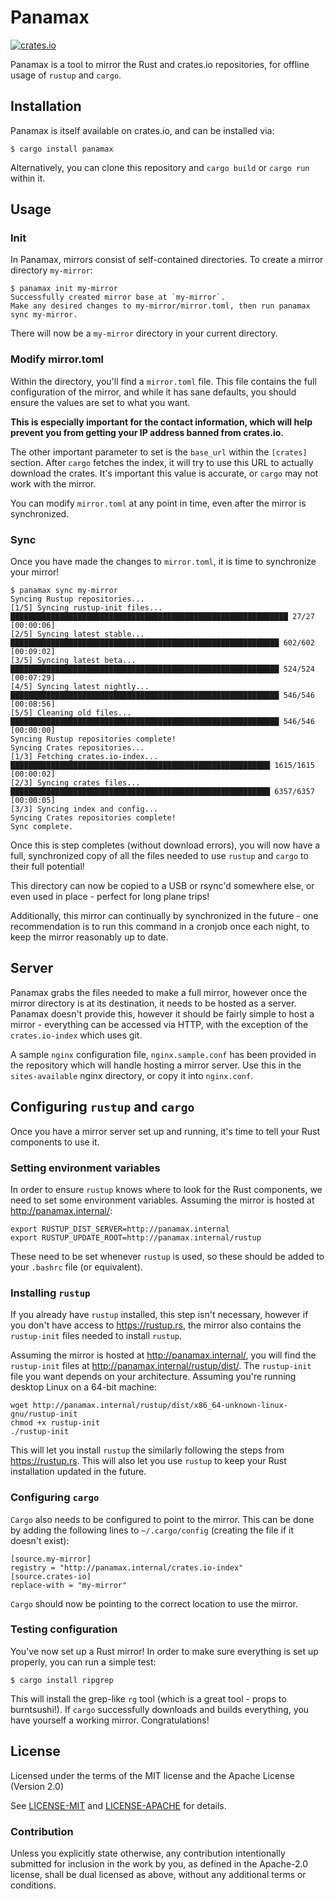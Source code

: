 # Panamax

[![crates.io](https://img.shields.io/crates/v/panamax.svg)](https://crates.io/crates/panamax)

Panamax is a tool to mirror the Rust and crates.io repositories, for offline usage of `rustup` and `cargo`.

## Installation

Panamax is itself available on crates.io, and can be installed via:

```
$ cargo install panamax
```

Alternatively, you can clone this repository and `cargo build` or `cargo run` within it.

## Usage


### Init

In Panamax, mirrors consist of self-contained directories. To create a mirror directory `my-mirror`:

```
$ panamax init my-mirror
Successfully created mirror base at `my-mirror`.
Make any desired changes to my-mirror/mirror.toml, then run panamax sync my-mirror.
```

There will now be a `my-mirror` directory in your current directory.

### Modify mirror.toml

Within the directory, you'll find a `mirror.toml` file. This file contains the full configuration of the mirror, and while it has sane defaults, you should ensure the values are set to what you want.

**This is especially important for the contact information, which will help prevent you from getting your IP address banned from crates.io.**

The other important parameter to set is the `base_url` within the `[crates]` section. After `cargo` fetches the index, it will try to use this URL to actually download the crates. It's important this value is accurate, or `cargo` may not work with the mirror.

You can modify `mirror.toml` at any point in time, even after the mirror is synchronized.

### Sync

Once you have made the changes to `mirror.toml`, it is time to synchronize your mirror!

```
$ panamax sync my-mirror
Syncing Rustup repositories...
[1/5] Syncing rustup-init files... ██████████████████████████████████████████████████████████████ 27/27 [00:00:06]
[2/5] Syncing latest stable...     ████████████████████████████████████████████████████████████ 602/602 [00:09:02]
[3/5] Syncing latest beta...       ████████████████████████████████████████████████████████████ 524/524 [00:07:29]
[4/5] Syncing latest nightly...    ████████████████████████████████████████████████████████████ 546/546 [00:08:56]
[5/5] Cleaning old files...        ████████████████████████████████████████████████████████████ 546/546 [00:00:00]
Syncing Rustup repositories complete!
Syncing Crates repositories...
[1/3] Fetching crates.io-index...  ██████████████████████████████████████████████████████████ 1615/1615 [00:00:02]
[2/3] Syncing crates files...      ██████████████████████████████████████████████████████████ 6357/6357 [00:00:05]
[3/3] Syncing index and config...
Syncing Crates repositories complete!
Sync complete.
```

Once this is step completes (without download errors), you will now have a full, synchronized copy of all the files needed to use `rustup` and `cargo` to their full potential!

This directory can now be copied to a USB or rsync'd somewhere else, or even used in place - perfect for long plane trips!

Additionally, this mirror can continually by synchronized in the future - one recommendation is to run this command in a cronjob once each night, to keep the mirror reasonably up to date.

## Server

Panamax grabs the files needed to make a full mirror, however once the mirror directory is at its destination, it needs to be hosted as a server. Panamax doesn't provide this, however it should be fairly simple to host a mirror - everything can be accessed via HTTP, with the exception of the `crates.io-index` which uses git.

A sample `nginx` configuration file, `nginx.sample.conf` has been provided in the repository which will handle hosting a mirror server. Use this in the `sites-available` nginx directory, or copy it into `nginx.conf`.

## Configuring `rustup` and `cargo`

Once you have a mirror server set up and running, it's time to tell your Rust components to use it.

### Setting environment variables

In order to ensure `rustup` knows where to look for the Rust components, we need to set some environment variables. Assuming the mirror is hosted at http://panamax.internal/:

```
export RUSTUP_DIST_SERVER=http://panamax.internal
export RUSTUP_UPDATE_ROOT=http://panamax.internal/rustup
```

These need to be set whenever `rustup` is used, so these should be added to your `.bashrc` file (or equivalent).

### Installing `rustup`

If you already have `rustup` installed, this step isn't necessary, however if you don't have access to https://rustup.rs, the mirror also contains the `rustup-init` files needed to install `rustup`.

Assuming the mirror is hosted at http://panamax.internal/, you will find the `rustup-init` files at http://panamax.internal/rustup/dist/. The `rustup-init` file you want depends on your architecture. Assuming you're running desktop Linux on a 64-bit machine:

```
wget http://panamax.internal/rustup/dist/x86_64-unknown-linux-gnu/rustup-init
chmod +x rustup-init
./rustup-init
```

This will let you install `rustup` the similarly following the steps from https://rustup.rs. This will also let you use `rustup` to keep your Rust installation updated in the future.

### Configuring `cargo`

`Cargo` also needs to be configured to point to the mirror. This can be done by adding the following lines to `~/.cargo/config` (creating the file if it doesn't exist):

```
[source.my-mirror]
registry = "http://panamax.internal/crates.io-index"
[source.crates-io]
replace-with = "my-mirror"
```

`Cargo` should now be pointing to the correct location to use the mirror.

### Testing configuration

You've now set up a Rust mirror! In order to make sure everything is set up properly, you can run a simple test:

```
$ cargo install ripgrep
```

This will install the grep-like `rg` tool (which is a great tool - props to burntsushi!). If `cargo` successfully downloads and builds everything, you have yourself a working mirror. Congratulations!


## License

Licensed under the terms of the MIT license and the Apache License (Version 2.0)

See [LICENSE-MIT](LICENSE-MIT) and [LICENSE-APACHE](LICENSE-APACHE) for details.

### Contribution

Unless you explicitly state otherwise, any contribution intentionally submitted
for inclusion in the work by you, as defined in the Apache-2.0 license, shall be dual licensed as above, without any
additional terms or conditions.
